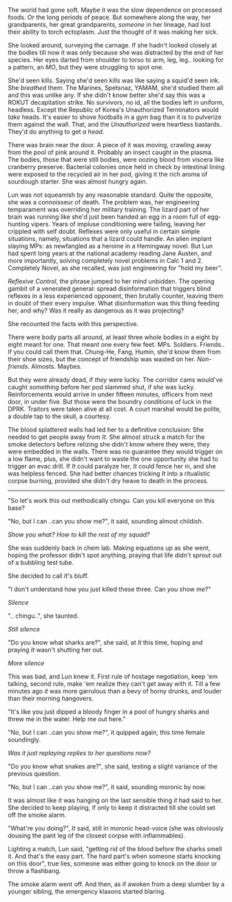 The world had gone soft. Maybe it was the slow dependence on processed foods.
Or the long periods of peace. But somewhere along the way, her grandparents,
her great grandparents, _someone_ in her lineage, had lost their ability to
torch ectoplasm. Just the thought of it was making her sick. 

She looked around, surveying the carnage. If she hadn't looked closely at the 
bodies till now it was only because she was distracted by the end of her species. 
Her eyes darted from shoulder to torso to arm, leg, leg.. looking for a pattern, 
an _MO_, but they were struggling to spot one. 

She'd seen kills. Saying she'd seen kills was like saying a squid'd seen ink. 
She _breathed_ them. The Marines, Spetsnaz, YAMAM, she'd studied them all and 
this was unlike any. If she didn't know better she'd say this was a ROKUT
decapitation strike. No survivors, no id, all the bodies left in uniform, 
headless. Except the Republic of Korea's Unauthorized Terminators would _take_ 
heads. It's easier to shove footballs in a gym bag than it is to pulverize them 
against the wall. That, and the _Unauthorized_ were heartless bastards. They'd
do anything to get _a head_. 

There was brain near the door. A piece of it was moving, crawling away from the
pool of pink around it. Probably an insect caught in the plasma. The bodies, 
those that were still bodies, were oozing blood from viscera like cranberry 
preserve. Bacterial colonies once held in check by intestinal lining were 
exposed to the recycled air in her pod, giving it the rich aroma of sourdough 
starter. She was almost hungry again. 

Lun was not squeamish by any reasonable standard. Quite the opposite, she was a
connoisseur of death. The problem was, her engineering temparament was 
overriding her military training. The lizard part of her brain was running like 
she'd just been handed an egg in a room full of egg-hunting vipers. Years of 
impluse conditioning were failing, leaving her crippled with self doubt. 
Reflexes were only useful in certain simple situations, namely, situations that 
a lizard could handle. An alien implant slaying MPs: as newfangled as a heroine 
in a Hemingway novel. But Lun had spent long years at the national academy
reading Jane Austen, and more importantly, solving completely novel problems in
Calc 1 and 2. Completely Novel, as she recalled, was just engineering for "hold
my beer".

_Reflexive Control_, the phrase jumped to her mind unbidden. The opening gambit
of a venerated general: spread disinformation that triggers blind reflexes in a 
less experienced opponent, then brutally counter, leaving them in doubt of their 
every impulse. What disinformation was this thing feeding her, and why? Was it 
really as dangerous as it was projecting? 

She recounted the facts with this perspective. 

There were body parts all around, at least three whole bodies in a eight by 
eight meant for one. That meant one every few feet. MPs. Soldiers. Friends.. If 
you could call them that. Chung-He, Fang, Humin, she'd know them from their shoe 
sizes, but the concept of friendship was wasted on her. _Non-friends_. Almosts.
Maybes. 

But they were already dead, if _they_ were lucky. The corridor cams would've 
caught *something* before her pod slammed shut, if _she_ was lucky. 
Reinforcements would arrive in under fifteen minutes, officers from next door, 
in under five. But those were the boundry conditions of luck in the DPRK. 
Traitors were taken alive at all cost. A court marshal would be polite, a double 
tap to the skull, a courtesy. 

The blood splattered walls had led her to a definitive conclusion: She needed to
get people away from _It_. She almost struck a match for the smoke detectors 
before relizing she didn't know where they were, they were embedded in the 
walls. There was no guarantee they would trigger on a low flame, plus, she 
didn't want to waste the one opportunity she had to trigger an evac drill. If 
_It_ could paralyze her, _It_ could fence her in, and she was helpless fenced. 
She had better chances tricking _It_ into a ritualistic corpse burning, provided 
she didn't dry heave to death in the process.  

---

"So let's work this out methodically chingu. Can you kill everyone on this base?

"No, but I can ..can you show me?", it said, sounding almost childish. 

_Show you what? How to kill the rest of my squad?_ 

She was suddenly back in chem lab. Making equations up as she went, hoping the
professor didn't spot anything, praying that life didn't sprout out of a 
bubbling test tube. 

She decided to call _It_'s bluff. 

"I don't understand how you just killed these three. Can _you_ show _me_?"

_Silence_

".. chingu..", she taunted. 

_Still silence_

"Do you know what sharks are?", she said, at _It_ this time, hoping and 
praying _It_ wasn't shutting her out.  

_More silence_

This was bad, and Lun knew it. First rule of hostage negotiation, keep 'em
talking, second rule, make 'em realize they can't get away with it. Till a 
few minutes ago _it_ was more garrulous than a bevy of horny drunks, and louder 
than their morning hangovers.

"It's like you just dipped a bloody finger in a pool of hungry sharks and threw 
me in the water. Help me out here." 

"No, but I can ..can you show me?", it quipped again, this time female 
soundingly.  

_Was it just replaying replies to her questions now?_

"Do you know what snakes are?", she said, testing a slight variance of the
previous question. 

"No, but I can ..can you show me?", it said, sounding moronic by now. 

It was almost like _it_ was hanging on the last sensible thing _it_ had said to 
her. She decided to keep playing, if only to keep it distracted till she could
set off the smoke alarm. 

"What're you doing?", _It_ said, still in moronic head-voice (she was obviously 
dousing the pant leg of the closest corpse with inflammables).

Lighting a match, Lun said, "getting rid of the blood before the sharks smell 
it. And that's the easy part. The hard part's when someone starts knocking on 
this door", true lies, someone was either going to knock on the door or throw a 
flashbang.

The smoke alarm went off. And then, as if awoken from a deep slumber by a younger 
sibling, the emergency klaxons started blaring.
